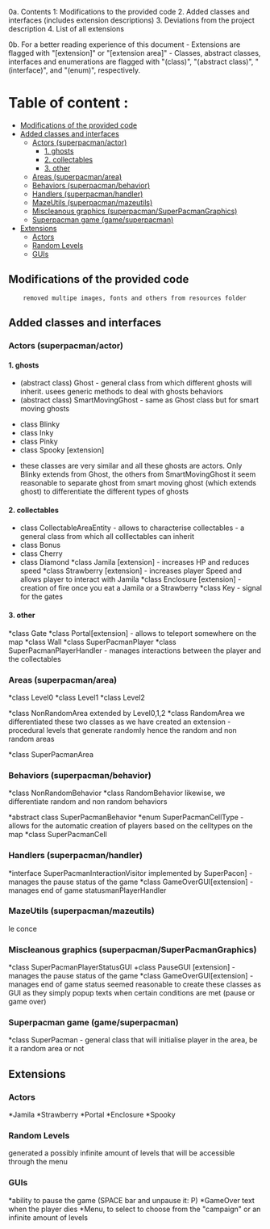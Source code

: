 0a. Contents
    1: Modifications to the provided code
    2. Added classes and interfaces (includes extension descriptions)
    3. Deviations from the project description
    4. List of all extensions
    
0b. For a better reading experience of this document
    - Extensions are flagged with "[extension]" or "[extension area]"
    - Classes, abstract classes, interfaces and enumerations are flagged with
    "(class)", "(abstract class)", "(interface)", and "(enum)", respectively. 
    
# Table of content : 
- [Modifications of the provided code](#modifications-of-the-provided-code)
- [Added classes and interfaces](#added-classes-and-interfaces)
  * [Actors (superpacman/actor)](#actors-superpacmanactor)
    + [1. ghosts](#1-ghosts)
    + [2. collectables](#2-collectables)
    + [3. other](#3-other)
  * [Areas (superpacman/area)](#areas-superpacmanarea)
  * [Behaviors (superpacman/behavior)](#behaviors-superpacmanbehavior)
  * [Handlers (superpacman/handler)](#handlers-superpacmanhandler)
  * [MazeUtils (superpacman/mazeutils)](#mazeutils-superpacmanmazeutils)
  * [Miscleanous graphics (superpacman/SuperPacmanGraphics)](#miscleanous-graphics-superpacmansuperpacmangraphics)
  * [Superpacman game (game/superpacman)](#superpacman-game-gamesuperpacman)
- [Extensions](#extensions)
  * [Actors](#actors)
  * [Random Levels](#random-levels)
  * [GUIs](#guis)

## Modifications of the provided code 

        removed multipe images, fonts and others from resources folder
        
## Added classes and interfaces 

### Actors (superpacman/actor)

#### 1. ghosts
- (abstract class) Ghost - general class from which different ghosts will inherit. usees generic methods to deal with ghosts behaviors
- (abstract class) SmartMovingGhost - same as Ghost class but for smart moving ghosts
 * class Blinky 
 * class Inky 
 * class Pinky
 * class Spooky [extension]
 - these classes are very similar and all these ghosts are actors. Only Blinky extends from Ghost, the others from SmartMovingGhost
 it seem reasonable to separate ghost from smart moving ghost (which extends ghost) to differentiate the different types of ghosts
 
#### 2. collectables

* class CollectableAreaEntity - allows to characterise collectables - a general class from which all colllectables can inherit
* class Bonus
* class Cherry
* class Diamond
*class Jamila [extension] - increases HP and reduces speed
*class Strawberry [extension] - increases player Speed and allows player to interact with Jamila
*class Enclosure [extension] - creation of fire once you eat a Jamila or a Strawberry 
*class Key - signal for the gates

#### 3. other

*class Gate 
*class Portal[extension] - allows to teleport somewhere on the map
*class Wall
*class SuperPacmanPlayer
*class SuperPacmanPlayerHandler - manages interactions between the player and the collectables


### Areas (superpacman/area)

*class Level0 
*class Level1
*class Level2

*class NonRandomArea extended by Level0,1,2
*class RandomArea
we differentiated these two classes as we have created an extension - procedural levels that generate randomly
hence the random and non random areas

*class SuperPacmanArea

### Behaviors (superpacman/behavior)

*class NonRandomBehavior
*class RandomBehavior
likewise, we differentiate random and non random behaviors

*abstract class SuperPacmanBehavior
*enum SuperPacmanCellType - allows for the automatic creation of players based on the celltypes on the map
*class SuperPacmanCell

### Handlers (superpacman/handler)

*interface SuperPacmanInteractionVisitor
implemented by SuperPacon] - manages the pause status of the game
*class GameOverGUI[extension] - manages end of game statusmanPlayerHandler

### MazeUtils (superpacman/mazeutils)


le conce
### Miscleanous graphics (superpacman/SuperPacmanGraphics)

*class SuperPacmanPlayerStatusGUI
+class PauseGUI [extension] - manages the pause status of the game
*class GameOverGUI[extension] - manages end of game status
seemed reasonable to create these classes as GUI as they simply popup texts when certain conditions are met
(pause or game over)

### Superpacman game (game/superpacman) 
*class SuperPacman - general class that will initialise player in the area, be it a random area or not


## Extensions

### Actors 
*Jamila
*Strawberry
*Portal
*Enclosure
*Spooky

### Random Levels
generated a possibly infinite amount of levels that will be accessible through the menu

### GUIs
*ability to pause the game (SPACE bar and unpause it: P)
*GameOver text when the player dies
*Menu, to select to choose from the "campaign" or an infinite amount of levels
